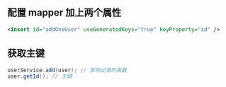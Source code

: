 ## 配置 mapper 加上两个属性

```xml
<insert id="addOneUser" useGeneratedKeys="true" keyProperty="id" />
```


## 获取主键

```java
userService.add(user); // 影响记录的条数
user.getId(); // 主键
```
